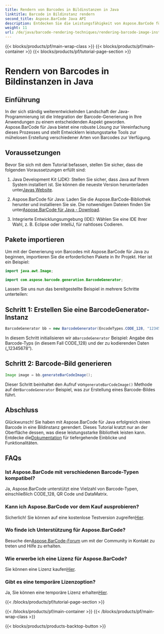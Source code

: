 ```yaml
---
title: Rendern von Barcodes in Bildinstanzen in Java
linktitle: Barcode in Bildinstanz rendern
second_title: Aspose.BarCode Java API
description: Entdecken Sie die Leistungsfähigkeit von Aspose.BarCode für Java! Generieren Sie mit dieser robusten Bibliothek mühelos Barcodes verschiedener Typen.
weight: 11
url: /de/java/barcode-rendering-techniques/rendering-barcode-image-instance/
---
```


{{< blocks/products/pf/main-wrap-class >}}
{{< blocks/products/pf/main-container >}}
{{< blocks/products/pf/tutorial-page-section >}}

# Rendern von Barcodes in Bildinstanzen in Java


## Einführung

In der sich ständig weiterentwickelnden Landschaft der Java-Programmierung ist die Integration der Barcode-Generierung in Ihre Anwendungen zu einem entscheidenden Aspekt geworden. Aspose.BarCode für Java bietet eine robuste Lösung zur Vereinfachung dieses Prozesses und stellt Entwicklern leistungsstarke Tools zur mühelosen Erstellung verschiedener Arten von Barcodes zur Verfügung.

## Voraussetzungen

Bevor Sie sich mit dem Tutorial befassen, stellen Sie sicher, dass die folgenden Voraussetzungen erfüllt sind:

1.  Java Development Kit (JDK): Stellen Sie sicher, dass Java auf Ihrem System installiert ist. Sie können die neueste Version herunterladen unter[Javas Website](https://www.oracle.com/java/technologies/javase-downloads.html).

2.  Aspose.BarCode für Java: Laden Sie die Aspose.BarCode-Bibliothek herunter und installieren Sie sie. Die notwendigen Dateien finden Sie unter[Aspose.BarCode für Java - Download](https://releases.aspose.com/barcode/java/).

3. Integrierte Entwicklungsumgebung (IDE): Wählen Sie eine IDE Ihrer Wahl, z. B. Eclipse oder IntelliJ, für nahtloses Codieren.

## Pakete importieren

Um mit der Generierung von Barcodes mit Aspose.BarCode für Java zu beginnen, importieren Sie die erforderlichen Pakete in Ihr Projekt. Hier ist ein Beispiel:

```java
import java.awt.Image;

import com.aspose.barcode.generation.BarcodeGenerator;
```

Lassen Sie uns nun das bereitgestellte Beispiel in mehrere Schritte unterteilen:

## Schritt 1: Erstellen Sie eine BarcodeGenerator-Instanz

```java
BarcodeGenerator bb = new BarcodeGenerator(EncodeTypes.CODE_128, "12345678");
```

 In diesem Schritt initialisieren wir a`BarcodeGenerator` Beispiel: Angabe des Barcode-Typs (in diesem Fall CODE_128) und der zu kodierenden Daten („12345678“).

## Schritt 2: Barcode-Bild generieren

```java
Image image = bb.generateBarCodeImage();
```

 Dieser Schritt beinhaltet den Aufruf von`generateBarCodeImage()` Methode auf der`BarcodeGenerator` Beispiel, was zur Erstellung eines Barcode-Bildes führt.

## Abschluss

 Glückwunsch! Sie haben mit Aspose.BarCode für Java erfolgreich einen Barcode in eine Bildinstanz gerendert. Dieses Tutorial kratzt nur an der Oberfläche dessen, was diese leistungsstarke Bibliothek leisten kann. Entdecke die[Dokumentation](https://reference.aspose.com/barcode/java/) für tiefergehende Einblicke und Funktionalitäten.

## FAQs

### Ist Aspose.BarCode mit verschiedenen Barcode-Typen kompatibel?
Ja, Aspose.BarCode unterstützt eine Vielzahl von Barcode-Typen, einschließlich CODE_128, QR Code und DataMatrix.

### Kann ich Aspose.BarCode vor dem Kauf ausprobieren?
 Sicherlich! Sie können auf eine kostenlose Testversion zugreifen[Hier](https://releases.aspose.com/).

### Wo finde ich Unterstützung für Aspose.BarCode?
 Besuche den[Aspose.BarCode-Forum](https://forum.aspose.com/c/barcode/13) um mit der Community in Kontakt zu treten und Hilfe zu erhalten.

### Wie erwerbe ich eine Lizenz für Aspose.BarCode?
 Sie können eine Lizenz kaufen[Hier](https://purchase.aspose.com/buy).

### Gibt es eine temporäre Lizenzoption?
 Ja, Sie können eine temporäre Lizenz erhalten[Hier](https://purchase.aspose.com/temporary-license/).

{{< /blocks/products/pf/tutorial-page-section >}}

{{< /blocks/products/pf/main-container >}}
{{< /blocks/products/pf/main-wrap-class >}}

{{< blocks/products/products-backtop-button >}}
